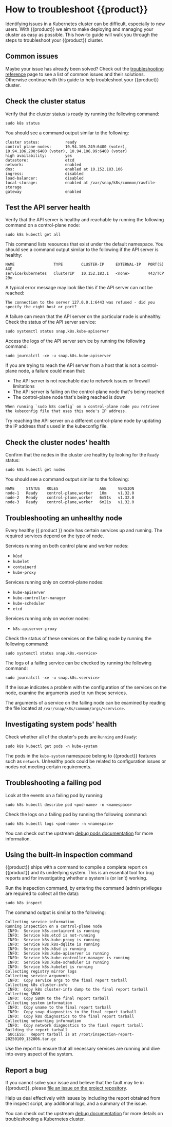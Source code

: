 # How to troubleshoot {{product}}

Identifying issues in a Kubernetes cluster can be difficult, especially to new
users. With {{product}} we aim to make deploying and managing your cluster as
easy as possible. This how-to guide will walk you through the steps to
troubleshoot your {{product}} cluster.

## Common issues

Maybe your issue has already been solved? Check out the
[troubleshooting reference][snap-troubleshooting-reference] page to see a list
of common issues and their solutions. Otherwise continue with this guide to
help troubleshoot your {{product}} cluster.

## Check the cluster status

Verify that the cluster status is ready by running the following command:

```
sudo k8s status
```

You should see a command output similar to the following:

```
cluster status:           ready
control plane nodes:      10.94.106.249:6400 (voter), 10.94.106.208:6400 (voter), 10.94.106.99:6400 (voter)
high availability:        yes
datastore:                etcd
network:                  enabled
dns:                      enabled at 10.152.183.106
ingress:                  disabled
load-balancer:            disabled
local-storage:            enabled at /var/snap/k8s/common/rawfile-storage
gateway                   enabled
```


## Test the API server health

Verify that the API server is healthy and reachable by running the following
command on a control-plane node:

```
sudo k8s kubectl get all
```

This command lists resources that exist under the default namespace. You should
see a command output similar to the following if the API server is healthy:

```
NAME                 TYPE        CLUSTER-IP     EXTERNAL-IP   PORT(S)   AGE
service/kubernetes   ClusterIP   10.152.183.1   <none>        443/TCP   29m
```

A typical error message may look like this if the API server can not be reached:

```
The connection to the server 127.0.0.1:6443 was refused - did you specify the right host or port?
```

A failure can mean that the API server on the particular node is unhealthy.
Check the status of the API server service:

```
sudo systemctl status snap.k8s.kube-apiserver
```

Access the logs of the API server service by running the following command:

```
sudo journalctl -xe -u snap.k8s.kube-apiserver
```

If you are trying to reach the API server from a host that is not a
control-plane node, a failure could mean that:

* The API server is not reachable due to network issues or firewall limitations
* The API server is failing on the control-plane node that's being reached
* The control-plane node that's being reached is down

```{warning}
When running `sudo k8s config` on a control-plane node you retrieve the kubeconfig file that uses this node's IP address.
```

Try reaching the API server on a different control-plane node by updating the
IP address that's used in the kubeconfig file.

## Check the cluster nodes' health

Confirm that the nodes in the cluster are healthy by looking for the `Ready`
status:

```
sudo k8s kubectl get nodes
```

You should see a command output similar to the following:

```
NAME     STATUS   ROLES                  AGE     VERSION
node-1   Ready    control-plane,worker   10m     v1.32.0
node-2   Ready    control-plane,worker   6m51s   v1.32.0
node-3   Ready    control-plane,worker   6m21s   v1.32.0
```

## Troubleshooting an unhealthy node

Every healthy {{ product }} node has certain services up and running. The
required services depend on the type of node.

Services running on both control plane and worker nodes:

* `k8sd`
* `kubelet`
* `containerd`
* `kube-proxy`

Services running only on control-plane nodes:

* `kube-apiserver`
* `kube-controller-manager`
* `kube-scheduler`
* `etcd`

Services running only on worker nodes:

* `k8s-apiserver-proxy`

Check the status of these services on the failing node by running the following
command:

```
sudo systemctl status snap.k8s.<service>
```

The logs of a failing service can be checked by running the following command:

```
sudo journalctl -xe -u snap.k8s.<service>
```

If the issue indicates a problem with the configuration of the services on the
node, examine the arguments used to run these services.

The arguments of a service on the failing node can be examined by reading the
file located at `/var/snap/k8s/common/args/<service>`.

## Investigating system pods' health

Check whether all of the cluster's pods are `Running` and `Ready`:

```
sudo k8s kubectl get pods -n kube-system
```

The pods in the `kube-system` namespace belong to {{product}} features such as
`network`. Unhealthy pods could be related to configuration issues or nodes not
meeting certain requirements.

## Troubleshooting a failing pod

Look at the events on a failing pod by running:

```
sudo k8s kubectl describe pod <pod-name> -n <namespace>
```

Check the logs on a failing pod by running the following command:

```
sudo k8s kubectl logs <pod-name> -n <namespace>
```

You can check out the upstream [debug pods documentation][] for more
information.

## Using the built-in inspection command

{{product}} ships with a command to compile a complete report on {{product}} and
its underlying system. This is an essential tool for bug reports and for
investigating whether a system is (or isn’t) working.

Run the inspection command, by entering the command (admin privileges are
required to collect all the data):

```
sudo k8s inspect
```

The command output is similar to the following:

```
Collecting service information
Running inspection on a control-plane node
 INFO:  Service k8s.containerd is running
 INFO:  Service k8s.etcd is not-running
 INFO:  Service k8s.kube-proxy is running
 INFO:  Service k8s.k8s-dqlite is running
 INFO:  Service k8s.k8sd is running
 INFO:  Service k8s.kube-apiserver is running
 INFO:  Service k8s.kube-controller-manager is running
 INFO:  Service k8s.kube-scheduler is running
 INFO:  Service k8s.kubelet is running
Collecting registry mirror logs
Collecting service arguments
 INFO:  Copy service args to the final report tarball
Collecting k8s cluster-info
 INFO:  Copy k8s cluster-info dump to the final report tarball
Collecting SBOM
 INFO:  Copy SBOM to the final report tarball
Collecting system information
 INFO:  Copy uname to the final report tarball
 INFO:  Copy snap diagnostics to the final report tarball
 INFO:  Copy k8s diagnostics to the final report tarball
Collecting networking information
 INFO:  Copy network diagnostics to the final report tarball
Building the report tarball
 SUCCESS:  Report tarball is at /root/inspection-report-20250109_132806.tar.gz
```

Use the report to ensure that all necessary services are running and dive into
every aspect of the system.

## Report a bug

If you cannot solve your issue and believe that the fault may lie in
{{product}}, please [file an issue on the project repository][].

Help us deal effectively with issues by including the report obtained from the
inspect script, any additional logs, and a summary of the issue.

You can check out the upstream [debug documentation][] for more details on
troubleshooting a Kubernetes cluster.

<!-- Links -->

[file an issue on the project repository]: https://github.com/canonical/k8s-snap/issues/new/choose
[snap-troubleshooting-reference]: ../reference/troubleshooting
[debug pods documentation]: https://kubernetes.io/docs/tasks/debug/debug-application/debug-pods
[debug documentation]: https://kubernetes.io/docs/tasks/debug
